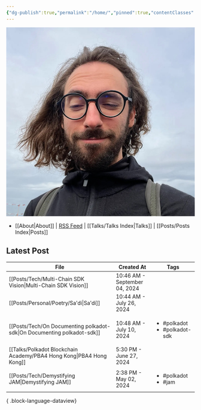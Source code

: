 ```yaml
---
{"dg-publish":true,"permalink":"/home/","pinned":true,"contentClasses":"homepage","tags":["gardenEntry"],"created":"2024-03-24T10:35:09.000+00:00","updated":"2024-09-18T21:25:31.864+01:00"}
---
```


![Screenshot 2023-11-01 at 21.21.06.jpeg|300](/img/user/resources/Screenshot%202023-11-01%20at%2021.21.06.jpeg)

- [[About\|About]] | [RSS Feed](./feed.xml) | [[Talks/Talks Index\|Talks]] | [[Posts/Posts Index\|Posts]]

## Latest Post 
| File                                                                       | Created At                    | Tags                                              |
| -------------------------------------------------------------------------- | ----------------------------- | ------------------------------------------------- |
| [[Posts/Tech/Multi-Chain SDK Vision\|Multi-Chain SDK Vision]]           | 10:46 AM - September 04, 2024 | <ul></ul>                                         |
| [[Posts/Personal/Poetry/Sa'di\|Sa'di]]                                  | 10:44 AM - July 26, 2024      | <ul></ul>                                         |
| [[Posts/Tech/On Documenting polkadot-sdk\|On Documenting polkadot-sdk]] | 10:48 AM - July 10, 2024      | <ul><li>#polkadot</li><li>#polkadot-sdk</li></ul> |
| [[Talks/Polkadot Blockchain Academy/PBA4 Hong Kong\|PBA4 Hong Kong]]    | 5:30 PM - June 27, 2024       | <ul></ul>                                         |
| [[Posts/Tech/Demystifying JAM\|Demystifying JAM]]                       | 2:38 PM - May 02, 2024        | <ul><li>#polkadot</li><li>#jam</li></ul>          |

{ .block-language-dataview}


